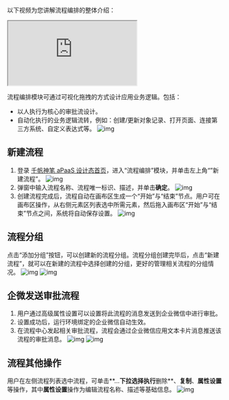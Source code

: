 以下视频为您讲解流程编排的整体介绍：
<div class="doc-video-mod"><iframe src="https://cloud.tencent.com/edu/learning/quick-play/3565-61849?source=gw.doc.media&withPoster=1&notip=1"></iframe></div>

流程编排模块可通过可视化拖拽的方式设计应用业务逻辑。包括：
- 以人执行为核心的审批流设计。
- 自动化执行的业务逻辑流转，例如：创建/更新对象记录、打开页面、连接第三方系统、自定义表达式等。
![img](https://qcloudimg.tencent-cloud.cn/raw/f9a1c48618e42ad5891df623471a26eb.png)        

## 新建流程
1. 登录 [千帆神笔 aPaaS 设计态首页](https://apaas.cloud.tencent.com/)，进入“流程编排”模块，并单击左上角“”新建流程”。
![img](https://qcloudimg.tencent-cloud.cn/raw/44dea6d1f422b74bc385abbbc21dc81b.png)        
2. 弹窗中输入流程名称、流程唯一标识、描述，并单击**确定**。
![img](https://qcloudimg.tencent-cloud.cn/raw/530a9c6267084783d2ab1c4a2c07fcb2.png)        
3. 创建流程完成后，流程自动在画布区生成一个“开始”与“结束”节点。用户可在画布区操作，从右侧元素区列表选中所需元素，然后拖入画布区“开始”与“结束”节点之间，系统将自动保存设置。
![img](https://qcloudimg.tencent-cloud.cn/raw/d801e6841c410716a2e07d802c98aa4d.png)        

## 流程分组
点击“添加分组”按钮，可以创建新的流程分组。流程分组创建完毕后，点击“新建流程”，就可以在新建的流程中选择创建的分组，更好的管理相关流程的分组情况。
![img](https://qcloudimg.tencent-cloud.cn/raw/c678382669431989858c447a1b8fa4d8.png)
![img](https://qcloudimg.tencent-cloud.cn/raw/1c0ff46ab1bd321d3c8b02d73bf6d6d9.png)

## 企微发送审批流程
1. 用户通过高级属性设置可以设置将此流程的消息发送到企业微信中进行审批。
2. 设置成功后，运行环境绑定的企业微信自动生效。
3. 在流程中心发起相关审批流程，流程会通过企业微信应用文本卡片消息推送该流程的审批消息。
![img](https://qcloudimg.tencent-cloud.cn/raw/fc77e04a23552170523099ac2597a70d.png)
![img](https://qcloudimg.tencent-cloud.cn/raw/9de77bcd9debddda8fdae9fb1ca46bca.png)

## 流程其他操作
用户在左侧流程列表选中流程，可单击**…**下拉选择执行**删除**、**复制**、**属性设置**等操作，其中**属性设置**操作为编辑流程名称、描述等基础信息。
![img](https://qcloudimg.tencent-cloud.cn/raw/9314e41b37725084aedbc88d9efffe16.png)        

